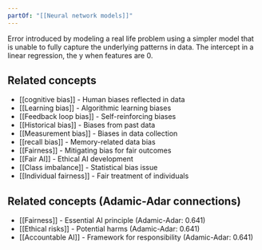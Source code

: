 ```yaml
---
partOf: "[[Neural network models]]"
---
```

Error introduced by modeling a real life problem using a simpler model that is unable to fully capture the underlying patterns in data. 
The intercept in a linear regression, the y when features are 0.



## Related concepts

- [[cognitive bias]] - Human biases reflected in data
- [[Learning bias]] - Algorithmic learning biases
- [[Feedback loop bias]] - Self-reinforcing biases
- [[Historical bias]] - Biases from past data
- [[Measurement bias]] - Biases in data collection
- [[recall bias]] - Memory-related data bias
- [[Fairness]] - Mitigating bias for fair outcomes
- [[Fair AI]] - Ethical AI development
- [[Class imbalance]] - Statistical bias issue
- [[Individual fairness]] - Fair treatment of individuals



## Related concepts (Adamic-Adar connections)

- [[Fairness]] - Essential AI principle (Adamic-Adar: 0.641)
- [[Ethical risks]] - Potential harms (Adamic-Adar: 0.641)
- [[Accountable AI]] - Framework for responsibility (Adamic-Adar: 0.641)
